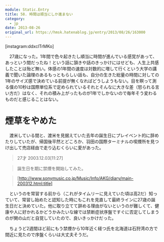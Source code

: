 ```yaml
---
module: Static.Entry
title: 58. 時間は順当にしか進まない
category:
  - jp
date: 2013-08-26
original_url: https://hmsk.hatenablog.jp/entry/2013/08/26/163000
---
```


[instagram:ddxclTrMKo]

　27歳になった。1年間で色々起きたし順当に時間が進んでいる感覚があって、あっという間だったね！という話に頷きや話のきっかけにはせども、人生上共感したことは殆ど無い。体感の1年間の速度は対数的に増して行くという大学の講義で聞いた論理のあるもっともらしい話も、自分の生きた総量の時間に対しての1年のサイズ感で決めている前提が無くなればどうしようもない。目を瞑って測る僕の10秒は国際単位系で定められているそれとそんなに大きな差（怒られる言い方だ）はなく、それの積み上がったものが1年でしかないので毎年そう変わるものだと感じることはない。

# 煙草をやめた

　渡米している間と、渡米を見据えていた去年の誕生日にプレイベント的に辞めたりしていたが、帰国後平然とどころか、羽田の国際ターミナルの喫煙所を見つけ出して売店経由で走り込むくらいに愛があった。

>  27才	 2003.12.03[11:27]

> 誕生日を期に禁煙を開始してみた。

> [http://www.sonymusic.co.jp/Music/Info/AKG/diary/main-200312.html:title]

　というのを常習する前から（これがタイムリーに見えていた頃は高2だ）知っていて、常習し始めたと認知した時にもこれを見直して最終ラインに27歳の誕生日だと決めていた。他に取り立てて辞める理由がないというのが難しくて、健康や人に好かれるかどうかみたいな線では禁断症状序盤ですぐに否定してしまうのが関の山だと自覚していたので、良いきっかけだった。

　ちょうど2週間ほど前にもう禁煙から10年近く経つ氏を北海道は石狩湾の方で間近に見たので序盤くらいは大丈夫そうだ。
